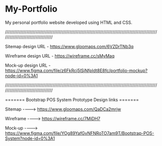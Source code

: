 # My-Portfolio
My personal portfolio website developed using HTML and CSS.

//////////////////////////////////////////////////////////////////////////////////////////////////////////////////////////////////

Sitemap design URL - https://www.gloomaps.com/6VZDrTNb3q

Wireframe design URL - https://wireframe.cc/sMyMaq

Mock-up design URL - https://www.figma.com/file/z6FkRcj5lSjNfpldt8E8fc/portfolio-mockup?node-id=0%3A1

//////////////////////////////////////////////////////////////////////////////////////////////////////////////////////////////////

======= Bootstrap POS System Prototype Design links =======

Sitemap ----> https://www.gloomaps.com/QaDCa2mrjw

Wireframe ----> https://wireframe.cc/7MiDH7

Mock-up ----> https://www.figma.com/file/YOg89YafGvNFNRoTO7am9T/Bootstrap-POS-System?node-id=0%3A1
